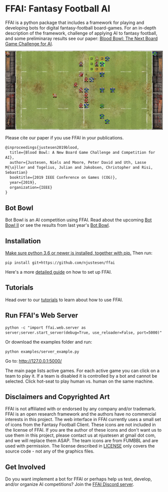 # FFAI: Fantasy Football AI
FFAI is a python package that includes a framework for playing and developing bots for digital fantasy-football board-games.
For an in-depth description of the framework, challenge of applying AI to fantasy football, and some preliminaray results see our paper: [Blood Bowl: The Next Board Game Challenge for AI](https://njustesen.github.io/njustesen/publications/justesen2018blood.pdf).

![FFAI](docs/img/ffai.png?raw=true "FFAI")

Please cite our paper if you use FFAI in your publications.
```
@inproceedings{justesen2019blood,
  title={Blood Bowl: A New Board Game Challenge and Competition for AI},
  author={Justesen, Niels and Moore, Peter David and Uth, Lasse M{\o}ller and Togelius, Julian and Jakobsen, Christopher and Risi, Sebastian}
  booktitle={2019 IEEE Conference on Games (COG)},
  year={2019},
  organization={IEEE}
}
```

## Bot Bowl
Bot Bowl is an AI competition using FFAI. Read about the upcoming [Bot Bowl II](docs/bot-bowl-ii.md) or see the results from last year's [Bot Bowl](docs/bot-bowl-i.md).

## Installation
[Make sure python 3.6 or newer is installed, together with pip.](https://www.makeuseof.com/tag/install-pip-for-python/)
Then run:
```
pip install git+https://github.com/njustesen/ffai
```
Here's a more [detailed guide](docs/installation.md) on how to set up FFAI.

## Tutorials
Head over to our [tutorials](docs/tutorials.md) to learn about how to use FFAI.

## Run FFAI's Web Server
```
python -c "import ffai.web.server as server;server.start_server(debug=True, use_reloader=False, port=5000)"
```
Or download the examples folder and run:
```
python examples/server_example.py
```
Go to: http://127.0.0.1:5000/

The main page lists active games. For each active game you can click on a team to play it. If a team is disabled it is controlled by a bot and cannot be selected. Click hot-seat to play human vs. human on the same machine.

## Disclaimers and Copyrighted Art
FFAI is not affiliated with or endorsed by any company and/or trademark. FFAI is an open research framework and the authors have no commercial interests in this project. The web interface in FFAI currently uses a small set of icons from the Fantasy Football Client. These icons are not included in the license of FFAI. If you are the author of these icons and don't want us to use them in this project, please contact us at njustesen at gmail dot com, and we will replace them ASAP. The team icons are from FUMBBL and are used with permission. The license described in [LICENSE](LICENSE) only covers the source code - not any of the graphics files.

## Get Involved
Do you want implement a bot for FFAI or perhaps help us test, develop, and/or organize AI competitions? Join the [FFAI Discord server](https://discord.gg/MTXMuae).
